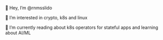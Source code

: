 👋 Hey, I’m @rnmsslido

👀 I’m interested in crypto, k8s and linux


🌱 I’m currently reading about k8s operators for stateful apps and learning about AI/ML 
<!---
- 💞️ I’m looking to collaborate on ...
- 📫 How to reach me ...
rnmsslido/rnmsslido is a ✨ special ✨ repository because its `README.md` (this file) appears on your GitHub profile.
You can click the Preview link to take a look at your changes.
--->
